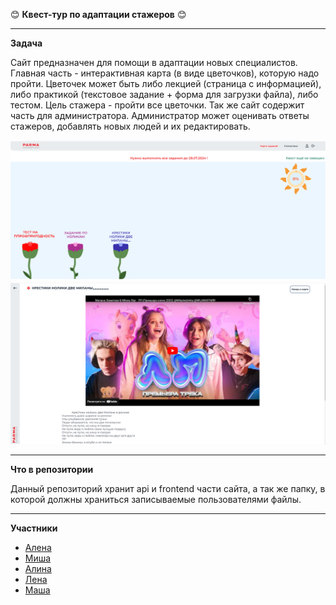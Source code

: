 :blush: **Квест-тур по адаптации стажеров** :blush:

---

**Задача**

Сайт предназначен для помощи в адаптации новых специалистов. Главная часть - интерактивная карта (в виде цветочков), которую надо пройти. Цветочек может быть либо лекцией (страница с информацией), либо практикой (текстовое задание + форма для загрузки файла), либо тестом. Цель стажера - пройти все цветочки. 
Так же сайт содержит часть для администратора. Администратор может оценивать ответы стажеров, добавлять новых людей и их редактировать.

 ![цветы](https://github.com/knobbloch/Quest-tour/blob/main/docs/%D0%BA%D0%B0%D1%80%D1%82%D0%B0.PNG)
 ![миланы](https://github.com/knobbloch/Quest-tour/blob/main/docs/%D0%BC%D0%B8%D0%BB%D0%B0%D0%BD%D1%8B.PNG)

---
**Что в репозитории**

Данный репозиторий хранит api и frontend части сайта, а так же папку, в которой должны храниться записываемые пользователями файлы.

---


**Участники**
- [Алена](https://github.com/alenocyberlox3000)
- [Миша](https://github.com/Facenip)
- [Алина](https://github.com/KosichkaCheese)
- [Лена](https://github.com/jalences)
- [Маша](https://github.com/knobbloch)
